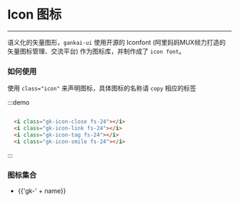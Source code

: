 # Icon 图标

----
语义化的矢量图形，```gankai-ui``` 使用开源的 Iconfont (阿里妈妈MUX倾力打造的矢量图标管理、交流平台) 作为图标库，并制作成了 ```icon font```。
### 如何使用


使用 ```class="icon"``` 来声明图标，具体图标的名称请 ```copy``` 相应的标签

:::demo
```html

  <i class="gk-icon-close fs-24"></i>
  <i class="gk-icon-link fs-24"></i>
  <i class="gk-icon-tag fs-24"></i>
  <i class="gk-icon-smile fs-24"></i>

```
:::

### 图标集合

<ul class="icon-list">
  <li v-for="name in $icon" :key="name">
    <span>
      <i :class="'gk-' + name"></i>
      {{'gk-' + name}}
    </span>
  </li>
</ul>
